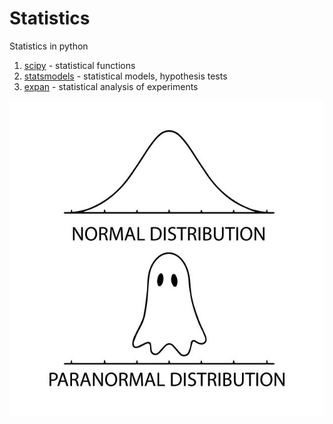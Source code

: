 # Statistics

Statistics in python

1. [scipy](https://docs.scipy.org/doc/) - statistical functions
2. [statsmodels](https://www.statsmodels.org/stable/index.html) - statistical models, hypothesis tests
3. [expan](https://expan.readthedocs.io/en/latest/index.html) - statistical analysis of experiments

![paranormal](https://github.com/boyuan-li/BL-statistics/blob/master/paranormal.jpeg)
